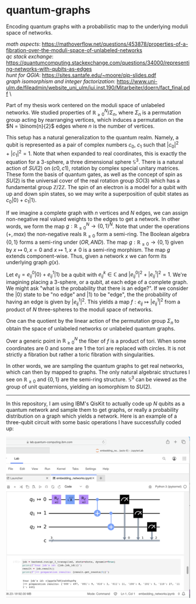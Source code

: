 # quantum-graphs
Encoding quantum graphs with a probabilistic map to the underlying moduli space of networks.

*math aspects*: https://mathoverflow.net/questions/453878/properties-of-a-fibration-over-the-moduli-space-of-unlabeled-networks \
*qc stack exchange*: https://quantumcomputing.stackexchange.com/questions/34000/representing-networks-with-qubits-as-edges \
*hunt for QGIA*: https://sites.santafe.edu/~moore/qip-slides.pdf \
*graph isomorphism and integer factorization*: https://www.uni-ulm.de/fileadmin/website_uni_ulm/iui.inst.190/Mitarbeiter/doern/fact_final.pdf \

Part of my thesis work centered on the moduli space of unlabeled networks. We studied properties of $\mathbb{R}_{\ge 0}^N/\Sigma_n$, where $\Sigma_n$ is a permutation group acting by rearranging vertices, which induces a permutation on the $N = \binom{n}{2}$ edges where $n$ is the number of vertices.

This setup has a natural generalization to the quantum realm. Namely, a qubit is represented as a pair of complex numbers $c_0$, $c_1$ such that $|c_0|^2+|c_1|^2=1$. Note that when expanded to real coordinates, this is exactly the equation for a 3-sphere, a three dimensional sphere $\mathbb{S}^3$. There is a natural action of $SU(2)$ on $(c0,c1)$, rotation by complex special unitary matrices. These form the basis of quantum gates, as well as the concept of spin as $SU(2)$ is the universal cover of the real rotation group $SO(3)$ which has a fundamental group $\mathbb{Z}/2\mathbb{Z}$. The spin of an electron is a model for a qubit with up and down spin states, so we may write a superposition of qubit states as $c_0|0\rangle + c_1|1\rangle$.

If we imagine a complete graph with $n$ vertices and $N$ edges, we can assign non-negative real valued weights to the edges to get a network. In other words, we form the map $g:\mathbb{R}_{\ge 0}^N \rightarrow \{0,1\}^N$. Note that under the operations $(+,max)$ the non-negative reals $\mathbb{R}_{\ge 0}$ form a semi-ring. The Boolean algebra $\{0,1\}$ forms a semi-ring under $(OR,AND)$. The map $g: \mathbb{R}_{\ge 0} \rightarrow \{0,1\}$ given by $x \mapsto 0, x=0$ and $x \mapsto 1, x \ne 0$ is a semi-ring morphism. The map $g$ extends component-wise. Thus, given a network $x$ we can form its underlying graph $g(x)$.

Let $e_{ij} = e_{ij}^0|0\rangle + e_{ij}^1 |1\rangle$ be a qubit with $e_{ij}^k \in \mathbb{C}$ and $|e_{ij}^0|^2+|e_{ij}^1|^2 = 1$. We're imagining placing a 3-sphere, or a qubit, at each edge of a complete graph. We might ask "what is the probability that there is an edge?". If we consider the $|0\rangle$ state to be "no edge" and $|1\rangle$ to be "edge", the the probability of having an edge is given by $|e_{ij}^1|^2$. This yields a map $f: e_{ij} \mapsto |e_{ij}^1|^2$ from a product of $N$ three-spheres to the moduli space of networks.

One can the quotient by the linear action of the permutation group $\Sigma_n$ to obtain the space of unlabeled networks or unlabeled quantum graphs.

Over a generic point in $\mathbb{R}_{\ge 0}^N$ the fiber of $f$ is a product of tori. When some coordinates are 0 and some are 1 the tori are replaced with circles. It is not strictly a fibration but rather a toric fibration with singularities.

In other words, we are sampling the quantum graphs to get real networks, which can then by mapped to graphs. The only natural algebraic structures I see on $\mathbb{R}_{\ge 0}$ and $\{0,1\}$ are the semi-ring structure. $\mathbb{S}^3$ can be viewed as the group of unit quaternions, yielding an isomorphism to $SU(2)$.

---

In this repository, I am using IBM's QisKit to actually code up $N$ qubits as a quantum network and sample them to get graphs, or really a probability distribution on a graph which yields a network. Here is an example of a three-qubit circuit with some basic operations I have successfully coded up:

![three qubit quantum circuit](three_qubit_quantum_circuit.png)